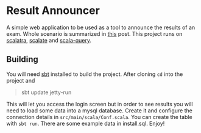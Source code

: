Result Announcer
================

A simple web application to be used as a tool to announce the results of an exam. Whole scenario is summarized in [this](http://agaoglu.tumblr.com/post/3764038619/examining-the-examination-results-warm-up) post. This project runs on [scalatra](https://github.com/scalatra/scalatra), [scalate](https://github.com/scalate/scalate) and [scala-query](https://github.com/szeiger/scala-query).

Building
--------

You will need [sbt](https://github.com/harrah/xsbt/) installed to build the project. After cloning `cd` into the project and

> sbt
> update
> jetty-run

This will let you access the login screen but in order to see results you will need to load some data into a mysql database. Create it and configure the connection details in `src/main/scala/Conf.scala`. You can create the table with `sbt run`. There are some example data in install.sql. Enjoy!
